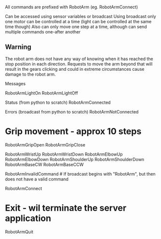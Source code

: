 All commands are prefixed with RobotArm (eg. RobotArmConnect)

Can be accessed using sensor variables or broadcast
Using broadcast only one motor can be controlled at a time (light can be controlled at the same time though)
Also can only move one step at a time, although can send multiple commands one-after another


## Warning
The robot arm does not have any way of knowing when it has reached the stop position in each direction. Requests to move the arm beyond that will result in the gears clicking and could in extreme circumstances cause damage to the robot arm.


Messages


RobotArmLightOn
RobotArmLightOff

Status (from python to scratch)
RobotArmConnected


Errors (broadcast from python to scratch)
RobotArmNotConnected


# Grip movement - approx 10 steps
RobotArmGripOpen
RobotArmGripClose

RobotArmWristUp
RobotArmWristDown
RobotArmElbowUp
RobotArmElbowDown
RobotArmShoulderUp
RobotArmShoulderDown
RobotArmBaseCW
RobotArmBaseCCW





RobotArmInvalidCommand # If broadcast begins with "RobotArm", but then does not have a valid command

RobotArmConnect
# Exit - wil terminate the server application
RobotArmQuit
